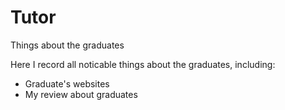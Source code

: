 # Tutor
Things about the graduates

Here I record all noticable things about the graduates, including:
+ Graduate's websites
+ My review about graduates
